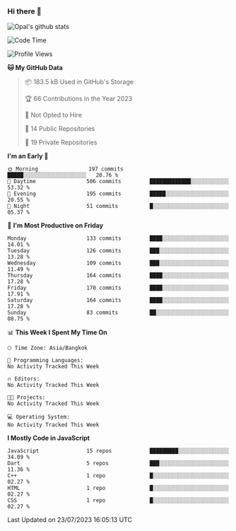 ### Hi there 👋

![Opal's github stats](https://github-readme-stats.vercel.app/api?username=coolkidneversleep&count_private=true&show_icons=true&theme=radical)


<!--START_SECTION:waka-->
![Code Time](http://img.shields.io/badge/Code%20Time-64%20hrs%2038%20mins-blue)

![Profile Views](http://img.shields.io/badge/Profile%20Views-0-blue)

**🐱 My GitHub Data** 

> 📦 183.5 kB Used in GitHub's Storage 
 > 
> 🏆 66 Contributions in the Year 2023
 > 
> 🚫 Not Opted to Hire
 > 
> 📜 14 Public Repositories 
 > 
> 🔑 19 Private Repositories 
 > 
**I'm an Early 🐤** 

```text
🌞 Morning                197 commits         █████░░░░░░░░░░░░░░░░░░░░   20.76 % 
🌆 Daytime                506 commits         █████████████░░░░░░░░░░░░   53.32 % 
🌃 Evening                195 commits         █████░░░░░░░░░░░░░░░░░░░░   20.55 % 
🌙 Night                  51 commits          █░░░░░░░░░░░░░░░░░░░░░░░░   05.37 % 
```
📅 **I'm Most Productive on Friday** 

```text
Monday                   133 commits         ████░░░░░░░░░░░░░░░░░░░░░   14.01 % 
Tuesday                  126 commits         ███░░░░░░░░░░░░░░░░░░░░░░   13.28 % 
Wednesday                109 commits         ███░░░░░░░░░░░░░░░░░░░░░░   11.49 % 
Thursday                 164 commits         ████░░░░░░░░░░░░░░░░░░░░░   17.28 % 
Friday                   170 commits         ████░░░░░░░░░░░░░░░░░░░░░   17.91 % 
Saturday                 164 commits         ████░░░░░░░░░░░░░░░░░░░░░   17.28 % 
Sunday                   83 commits          ██░░░░░░░░░░░░░░░░░░░░░░░   08.75 % 
```


📊 **This Week I Spent My Time On** 

```text
🕑︎ Time Zone: Asia/Bangkok

💬 Programming Languages: 
No Activity Tracked This Week

🔥 Editors: 
No Activity Tracked This Week

🐱‍💻 Projects: 
No Activity Tracked This Week

💻 Operating System: 
No Activity Tracked This Week
```

**I Mostly Code in JavaScript** 

```text
JavaScript               15 repos            █████████░░░░░░░░░░░░░░░░   34.09 % 
Dart                     5 repos             ███░░░░░░░░░░░░░░░░░░░░░░   11.36 % 
C++                      1 repo              █░░░░░░░░░░░░░░░░░░░░░░░░   02.27 % 
HTML                     1 repo              █░░░░░░░░░░░░░░░░░░░░░░░░   02.27 % 
CSS                      1 repo              █░░░░░░░░░░░░░░░░░░░░░░░░   02.27 % 
```




 Last Updated on 23/07/2023 16:05:13 UTC
<!--END_SECTION:waka-->

